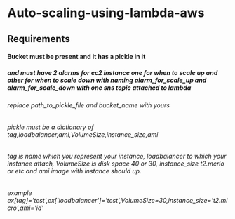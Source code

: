 # Auto-scaling-using-lambda-aws
## Requirements 
#### Bucket must be present and it has a pickle in it
##### and must have 2 alarms for ec2 instance one for when to scale up and other for when to scale down with naming alarm_for_scale_up and alarm_for_scale_down with one sns topic attached to lambda
###### replace path_to_pickle_file and bucket_name with yours
###### pickle must be a dictionary of tag,loadbalancer,ami,VolumeSize,instance_size,ami

###### tag is name which you represent your instance, loadbalancer to which your instance attach, VolumeSize is disk space 40 or 30, instance_size t2.mcrio or etc and ami image with instance should up.

###### example ex[tag]='test',ex['loadbalancer']='test',VolumeSize=30,instance_size='t2.micro',ami='id'

